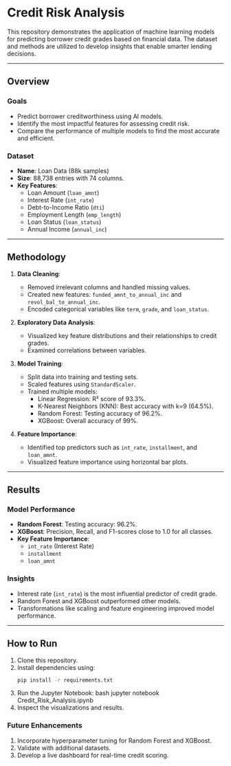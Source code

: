 # Credit Risk Analysis

This repository demonstrates the application of machine learning models for predicting borrower credit grades based on financial data. The dataset and methods are utilized to develop insights that enable smarter lending decisions.

---

## Overview

### Goals
- Predict borrower creditworthiness using AI models.
- Identify the most impactful features for assessing credit risk.
- Compare the performance of multiple models to find the most accurate and efficient.

### Dataset
- **Name**: Loan Data (88k samples)
- **Size**: 88,738 entries with 74 columns.
- **Key Features**:
  - Loan Amount (`loan_amnt`)
  - Interest Rate (`int_rate`)
  - Debt-to-Income Ratio (`dti`)
  - Employment Length (`emp_length`)
  - Loan Status (`loan_status`)
  - Annual Income (`annual_inc`)

---

## Methodology

1. **Data Cleaning**:
   - Removed irrelevant columns and handled missing values.
   - Created new features: `funded_amnt_to_annual_inc` and `revol_bal_to_annual_inc`.
   - Encoded categorical variables like `term`, `grade`, and `loan_status`.

2. **Exploratory Data Analysis**:
   - Visualized key feature distributions and their relationships to credit grades.
   - Examined correlations between variables.

3. **Model Training**:
   - Split data into training and testing sets.
   - Scaled features using `StandardScaler`.
   - Trained multiple models:
     - Linear Regression: R² score of 93.3%.
     - K-Nearest Neighbors (KNN): Best accuracy with k=9 (64.5%).
     - Random Forest: Testing accuracy of 96.2%.
     - XGBoost: Overall accuracy of 99%.

4. **Feature Importance**:
   - Identified top predictors such as `int_rate`, `installment`, and `loan_amnt`.
   - Visualized feature importance using horizontal bar plots.

---

## Results

### Model Performance
- **Random Forest**: Testing accuracy: 96.2%.
- **XGBoost**: Precision, Recall, and F1-scores close to 1.0 for all classes.
- **Key Feature Importance**:
  - `int_rate` (Interest Rate)
  - `installment`
  - `loan_amnt`

### Insights
- Interest rate (`int_rate`) is the most influential predictor of credit grade.
- Random Forest and XGBoost outperformed other models.
- Transformations like scaling and feature engineering improved model performance.

---

## How to Run
1. Clone this repository.
2. Install dependencies using:
   ```bash
   pip install -r requirements.txt
3. Run the Jupyter Notebook:
bash
jupyter notebook Credit_Risk_Analysis.ipynb
4. Inspect the visualizations and results.

### Future Enhancements
1. Incorporate hyperparameter tuning for Random Forest and XGBoost.
2. Validate with additional datasets.
3. Develop a live dashboard for real-time credit scoring.
